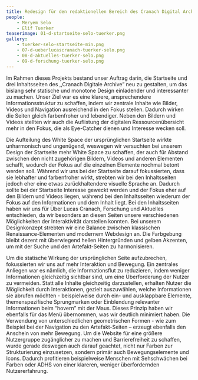 ```yaml
---
title: Redesign für den redaktionellen Bereich des Cranach Digital Archive
people:
    - Meryem Selo
    - Elif Tuerker
teaserimage: 01-d-startseite-selo-tuerker.png
gallery:
    - tuerker-selo-startseite-min.png
    - 07-d-ueberlucascranach-tuerker-selo.png
    - 08-d-aktuelles-tuerker-selo.png
    - 09-d-forschung-tuerker-selo.png
---
```


Im Rahmen dieses Projekts bestand unser Auftrag darin, die Startseite und drei Inhaltsseiten des ,,Cranach Digitale Archive” neu zu gestalten, um das bislang sehr statische und monotone Design einladender und interessanter zu machen. Unser Ziel war es eine klarere, ansprechendere Informationsstruktur zu schaffen, indem wir zentrale Inhalte wie Bilder, Videos und Navigation ausreichend in den Fokus stellen. Dadurch wirken die Seiten gleich farbenfroher und lebendiger. Neben den Bildern und Videos stellten wir auch die Auflistung der digitalen Ressourcenübersicht mehr in den Fokus, die als Eye-Catcher dienen und Interesse wecken soll.

Die Aufteilung des White Space der ursprünglichen Startseite wirkte unharmonisch und ungenügend, weswegen wir versuchten bei unserem Design der Startseite mehr White Space zu schaffen, der auch für Abstand zwischen den nicht zugehörigen Bildern, Videos und anderen Elementen schafft, wodurch der Fokus auf die einzelnen Elemente nochmal betont werden soll. Während wir uns bei der Startseite darauf fokussierten, dass sie lebhafter und farbenfroher wirkt, strebten wir bei den Inhaltsseiten jedoch eher eine etwas zurückhaltendere visuelle Sprache an. Dadurch sollte bei der Startseite Interesse geweckt werden und der Fokus eher auf den Bildern und Videos liegen, während bei den Inhaltsseiten wiederum der Fokus auf den Informationen und dem Inhalt liegt. Bei den Inhaltsseiten haben wir uns für  Über Lucas Cranach, Forschung und Aktuelles  entschieden, da wir besonders an diesen Seiten unsere verschiedenen Möglichkeiten der Interaktivität darstellen konnten. Bei unserem Designkonzept strebten wir eine Balance zwischen klassischen Renaissance-Elementen und modernem Webdesign an. Die Farbgebung bleibt dezent mit überwiegend hellen Hintergründen und gelben Akzenten, um mit der Suche und den Artefakt-Seiten zu harmonisieren.

Um die statische Wirkung der ursprünglichen Seite aufzubrechen, fokussierten wir uns auf mehr Interaktion und Bewegung. Ein zentrales Anliegen war es nämlich, die Informationsflut zu reduzieren, indem weniger Informationen gleichzeitig sichtbar sind, um eine Überforderung der Nutzer zu vermeiden. Statt alle Inhalte gleichzeitig darzustellen, erhalten Nutzer die Möglichkeit durch Interaktionen, gezielt auszuwählen, welche Informationen sie abrufen möchten - beispielweise durch ein- und ausklappbare Elemente, themenspezifische Sprungmarken oder Einblendung relevanter Informationen beim “hovern” mit der Maus. Dieses Prinzip haben wir ebenfalls für das Menü übernommen, was wir deutlich minimiert haben. Die Verwendung von unterschiedlichen geometrischen Formen - wie zum Beispiel bei der Navigation zu den Artefakt-Seiten – erzeugt ebenfalls den Anschein von mehr Bewegung. Um die Website für eine größere Nutzergruppe zugänglicher zu machen und Barrierefreiheit zu schaffen, wurde gerade deswegen auch darauf geachtet, nicht nur Farben zur Strukturierung einzusetzen, sondern primär auch Bewegungselemente und Icons. Dadurch profitieren beispielweise Menschen mit Sehschwächen bei Farben oder ADHS von einer klareren, weniger überfordernden Nutzererfahrung.
